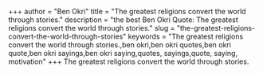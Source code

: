 +++
author = "Ben Okri"
title = "The greatest religions convert the world through stories."
description = "the best Ben Okri Quote: The greatest religions convert the world through stories."
slug = "the-greatest-religions-convert-the-world-through-stories"
keywords = "The greatest religions convert the world through stories.,ben okri,ben okri quotes,ben okri quote,ben okri sayings,ben okri saying,quotes, sayings,quote, saying, motivation"
+++
The greatest religions convert the world through stories.
